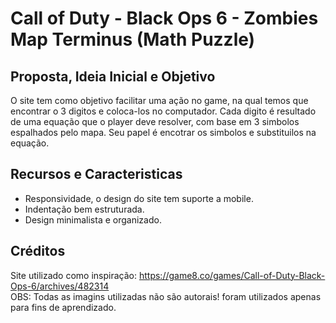 # Call of Duty - Black Ops 6 - Zombies Map Terminus (Math Puzzle)

## Proposta, Ideia Inicial e Objetivo
O site tem como objetivo facilitar uma ação no game, na qual temos que encontrar o 3 digitos e coloca-los no computador. Cada digito é resultado de uma equação que o player deve resolver, com base em 3 simbolos espalhados pelo mapa. Seu papel é encotrar os simbolos e substituilos na equação.

## Recursos e Caracteristicas
* Responsividade, o design do site tem suporte a mobile.<br>
* Indentação bem estruturada.<br>
* Design minimalista e organizado.

## Créditos
Site utilizado como inspiração: https://game8.co/games/Call-of-Duty-Black-Ops-6/archives/482314<br>
OBS: Todas as imagins utilizadas não são autorais! foram utilizados apenas para fins de aprendizado.
